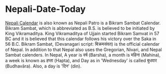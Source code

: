 # Nepali-Date-Today

[Nepali Calendar](https://nepalidatetoday.co/) is also known as Nepali Patro is a Bikram Sambat Calendar.
Bikram Sambat, which is abbreviated as B.S. is believed to be initiated by King Vikramaditya. King Vikramaditya of Ujjain started Bikram Samvat in 57 BC and it is believed that this calendar follows his victory over the Saka in 56 B.C.
Bikram Sambat, (Devanagari script: बिक्रमसंवत) is the official calendar of Nepal. In addition to that Nepal also uses the Gregorian, Nivari, and Nepal Sambat calenders.
In Nepal, A year is वर्ष (Barsha), a month is महिना (Mahina), a week is known as हप्ता (Hapta), and Day as in 'Wednesday' is called बुधवार (Budhavāra). Also, a day is 'दिन' (din).
